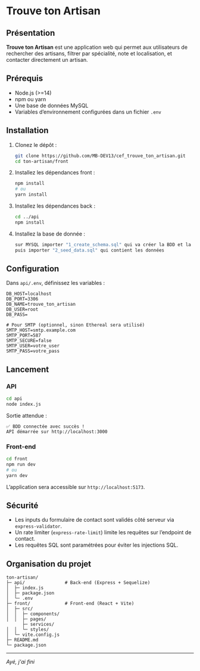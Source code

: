 # Trouve ton Artisan

## Présentation

**Trouve ton Artisan** est une application web qui permet aux utilisateurs de rechercher des artisans, filtrer par spécialité, note et localisation, et contacter directement un artisan.

## Prérequis

- Node.js (>=14)
- npm ou yarn
- Une base de données MySQL
- Variables d’environnement configurées dans un fichier `.env`

## Installation

1. Clonez le dépôt :
   ```bash
   git clone https://github.com/MB-DEV13/cef_trouve_ton_artisan.git
   cd ton-artisan/front
   ```
2. Installez les dépendances front :
   ```bash
   npm install
   # ou
   yarn install
   ```
3. Installez les dépendances back :

   ```bash
   cd ../api
   npm install
   ```

4. Installez la base de donnée :
   ```bash
   sur MYSQL importer "1_create_schema.sql" qui va créer la BDD et la structure
   puis importer "2_seed_data.sql" qui contient les données
   ```

## Configuration

Dans `api/.env`, définissez les variables :

```env
DB_HOST=localhost
DB_PORT=3306
DB_NAME=trouve_ton_artisan
DB_USER=root
DB_PASS=

# Pour SMTP (optionnel, sinon Ethereal sera utilisé)
SMTP_HOST=smtp.example.com
SMTP_PORT=587
SMTP_SECURE=false
SMTP_USER=votre_user
SMTP_PASS=votre_pass
```

## Lancement

### API

```bash
cd api
node index.js
```

Sortie attendue :

```
✅ BDD connectée avec succès !
API démarrée sur http://localhost:3000
```

### Front-end

```bash
cd front
npm run dev
# ou
yarn dev
```

L’application sera accessible sur `http://localhost:5173`.

## Sécurité

- Les inputs du formulaire de contact sont validés côté serveur via `express-validator`.
- Un rate limiter (`express-rate-limit`) limite les requêtes sur l’endpoint de contact.
- Les requêtes SQL sont paramétrées pour éviter les injections SQL.

## Organisation du projet

```
ton-artisan/
├─ api/               # Back-end (Express + Sequelize)
│  ├─ index.js
│  ├─ package.json
│  └─ .env
├─ front/             # Front-end (React + Vite)
│  ├─ src/
│  │  ├─ components/
│  │  ├─ pages/
      ├─ services/
│  │  └─ styles/
│  └─ vite.config.js
├─ README.md
└─ package.json
```

---

_Ayé, j'ai fini_
